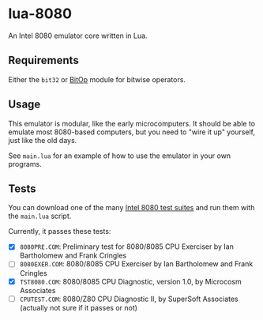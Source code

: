lua-8080
========

An Intel 8080 emulator core written in Lua.

Requirements
------------

Either the `bit32` or [BitOp](http://bitop.luajit.org) module for bitwise operators.

Usage
-----

This emulator is modular, like the early microcomputers. It should be able to emulate most 8080-based computers, but you need to "wire it up" yourself, just like the old days.

See `main.lua` for an example of how to use the emulator in your own programs.

Tests
-----

You can download one of the many [Intel 8080 test suites](https://github.com/superzazu/8080/tree/master/cpu_tests) and run them with the `main.lua` script.

Currently, it passes these tests:

- [x] `8080PRE.COM`: Preliminary test for 8080/8085 CPU Exerciser by Ian Bartholomew and Frank Cringles
- [ ] `8080EXER.COM`: 8080/8085 CPU Exerciser by Ian Bartholomew and Frank Cringles
- [x] `TST8080.COM`: 8080/8085 CPU Diagnostic, version 1.0, by Microcosm Associates
- [ ] `CPUTEST.COM`: 8080/Z80 CPU Diagnostic II, by SuperSoft Associates (actually not sure if it passes or not)
